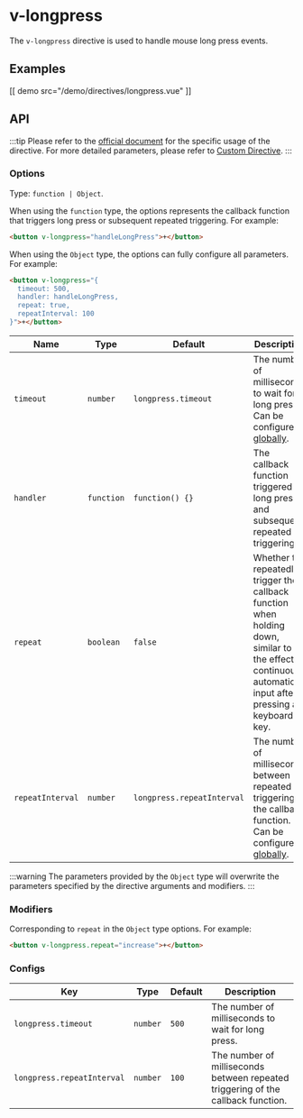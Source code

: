 # v-longpress

The `v-longpress` directive is used to handle mouse long press events.

## Examples

[[ demo src="/demo/directives/longpress.vue" ]]

## API

:::tip
Please refer to the [official document](https://v2.vuejs.org/v2/guide/syntax.html#Directives) for the specific usage of the directive. For more detailed parameters, please refer to [Custom Directive](https://v2.vuejs.org/v2/guide/custom-directive.html#Directive-Hook-Arguments).
:::

### Options

Type: `function | Object`.

When using the `function` type, the options represents the callback function that triggers long press or subsequent repeated triggering. For example:

```html
<button v-longpress="handleLongPress">+</button>
```

When using the `Object` type, the options can fully configure all parameters. For example:

```html
<button v-longpress="{
  timeout: 500,
  handler: handleLongPress,
  repeat: true,
  repeatInterval: 100
}">+</button>
```

| Name | Type | Default | Description |
| -- | -- | -- | -- |
| ``timeout`` | `number` | `longpress.timeout` | The number of milliseconds to wait for long press. Can be configured [globally](#configs-longpress-timeout). |
| ``handler`` | `function` | `function() {}` | The callback function triggered by long press and subsequent repeated triggering. |
| ``repeat`` | `boolean` | `false` | Whether to repeatedly trigger the callback function when holding down, similar to the effect of continuous automatic input after pressing a keyboard key. |
| ``repeatInterval`` | `number` | `longpress.repeatInterval` | The number of milliseconds between repeated triggering of the callback function. Can be configured [globally](#configs-longpress-repeatInterval). |

:::warning
The parameters provided by the `Object` type will overwrite the parameters specified by the directive arguments and modifiers.
:::

### Modifiers

Corresponding to `repeat` in the `Object` type options. For example:

```html
<button v-longpress.repeat="increase">+</button>
```

### Configs

| Key | Type | Default | Description |
| -- | -- | -- | -- |
| ``longpress.timeout`` | `number` | `500` | The number of milliseconds to wait for long press. |
| ``longpress.repeatInterval`` | `number` | `100` | The number of milliseconds between repeated triggering of the callback function. |
